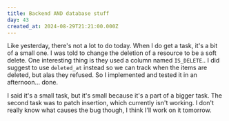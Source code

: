 ```yaml
---
title: Backend AND database stuff
day: 43
created_at: 2024-08-29T21:21:00.000Z
---
```

Like yesterday, there's not a lot to do today. When I do get a task, it's a bit
of a small one. I was told to change the deletion of a resource to be a soft
delete. One interesting thing is they used a column named `IS_DELETE`.. I did
suggest to use `deleted_at` instead so we can track when the items are deleted,
but alas they refused. So I implemented and tested it in an afternoon... done.

I said it's a small task, but it's small because it's a part of a bigger task.
The second task was to patch insertion, which currently isn't working. I don't
really know what causes the bug though, I think I'll work on it tomorrow.
